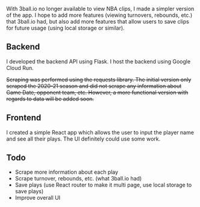 With 3ball.io no longer available to view NBA clips, I made a simpler version of the app. I hope to add more features (viewing turnovers, rebounds, etc.) that 3ball.io had, but also add more features that allow users to save clips for future usage (using local storage or similar). 

## Backend
I developed the backend API using Flask. I host the backend using Google Cloud Run. 

~~Scraping was performed using the requests library. The initial version only scraped the 2020-21 season and did not scrape any information about Game Date, opponent team, etc. However, a more functional version with regards to data will be added soon.~~

## Frontend
I created a simple React app which allows the user to input the player name and see all their plays. The UI definitely could use some work.

## Todo
- Scrape more information about each play
- Scrape turnover, rebounds, etc. (what 3ball.io had)
- Save plays (use React router to make it multi page, use local storage to save plays)
- Improve overall UI
